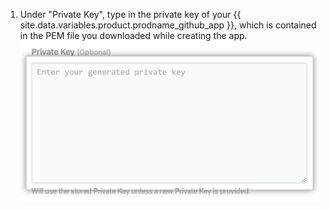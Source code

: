 1. Under "Private Key", type in the private key of your {{ site.data.variables.product.prodname_github_app }}, which is contained in the PEM file you downloaded while creating the app. ![Private key field](/assets/images/help/insights/private-key.png)
